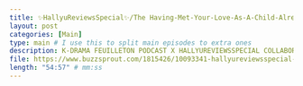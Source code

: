 ```yaml
---
title: ✨HallyuReviewsSpecial✨/The Having-Met-Your-Love-As-A-Child-Already-Possibly-In-A-Traumatic-Context-Trope
layout: post
categories: [Main]
type: main # I use this to split main episodes to extra ones
description: K-DRAMA FEUILLETON PODCAST X HALLYUREVIEWSSPECIAL COLLABORATIONWe are so psyched about this episode because it’s a special collaboration with Lina from (you guessed it right!!) HallyuReviews, the coolest blog around, bringing you all the goss and updates on all things K. https//hallyureviews.wordpress.com/Twitter @hallyurevIn this special collaboration episode Lina, Maksu and I are discussing a very common K-drama trope, namely the “met-your-true-love-as-a-child” trope. Have you ever felt a sense of despair realising that your life partner wasn’t among your childhood friends after watching a k-drama? If so you’ve come to the right place and also you’re not alone… You can look forward to lots of banter around the childhood trope and Maksu’s Freudian analysis of it.Let’s dive right in shall we? Enjoy everyone! Shows mentionedHometown ChachachaCity HunterYou Are BeautifulWhat’s Wrong With Secretary KimThe HeirsThe Reply SeriesMy Love From The StarLegend Of The Blue SeaChicago TypewriterGoblinTale Of The Nine-TailedWeightlifting Fairy Kim Bok-JooDoom At Your ServiceIt’s Okay Not To Be OkayBeautiful Life Wonderful LifeLovely Writer 
file: https://www.buzzsprout.com/1815426/10093341-hallyureviewsspecial-the-having-met-your-love-as-a-child-already-possibly-in-a-traumatic-context-trope.mp3 #Link to your .mp3 file
length: "54:57" # mm:ss
---
```

